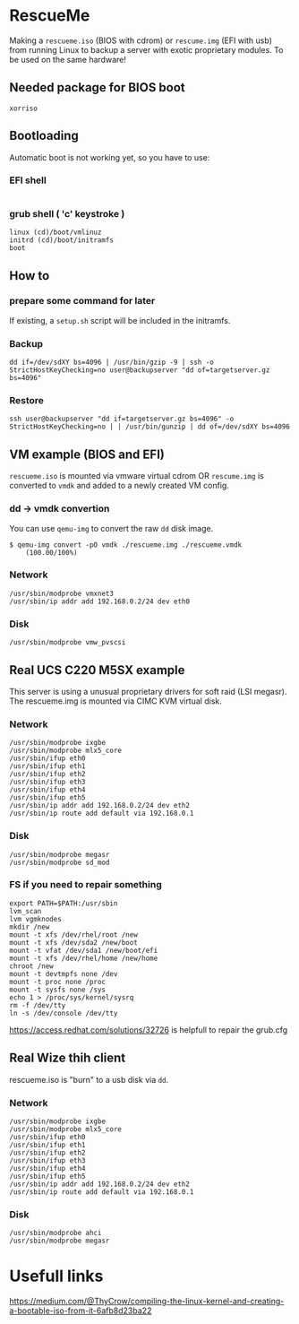 # RescueMe
Making a `rescueme.iso` (BIOS with cdrom) or `rescume.img` (EFI with usb) from running Linux to backup a server with exotic proprietary modules.
To be used on the same hardware!

## Needed package for BIOS boot
```
xorriso
```

## Bootloading
Automatic boot is not working yet, so you have to use:
### EFI shell 
```

```
### grub shell ( 'c' keystroke )
```
linux (cd)/boot/vmlinuz
initrd (cd)/boot/initramfs
boot
```
## How to
### prepare some command for later
If existing, a `setup.sh` script will be included in the initramfs.

### Backup
```
dd if=/dev/sdXY bs=4096 | /usr/bin/gzip -9 | ssh -o StrictHostKeyChecking=no user@backupserver "dd of=targetserver.gz bs=4096"
```
### Restore
```
ssh user@backupserver "dd if=targetserver.gz bs=4096" -o StrictHostKeyChecking=no | | /usr/bin/gunzip | dd of=/dev/sdXY bs=4096 
```

## VM example (BIOS and EFI)
`rescueme.iso` is mounted via vmware virtual cdrom OR `rescume.img` is converted to `vmdk` and added to a newly created VM config.

### dd -> vmdk convertion
You can use `qemu-img` to convert the raw `dd` disk image.
```
$ qemu-img convert -pO vmdk ./rescueme.img ./rescueme.vmdk
    (100.00/100%)
```
### Network
```
/usr/sbin/modprobe vmxnet3
/usr/sbin/ip addr add 192.168.0.2/24 dev eth0
```
### Disk
```
/usr/sbin/modprobe vmw_pvscsi
```

## Real UCS C220 M5SX example
This server is using a unusual proprietary drivers for soft raid (LSI megasr). The rescueme.img is mounted via CIMC KVM virtual disk.
### Network
```
/usr/sbin/modprobe ixgbe
/usr/sbin/modprobe mlx5_core
/usr/sbin/ifup eth0 
/usr/sbin/ifup eth1
/usr/sbin/ifup eth2
/usr/sbin/ifup eth3
/usr/sbin/ifup eth4
/usr/sbin/ifup eth5
/usr/sbin/ip addr add 192.168.0.2/24 dev eth2
/usr/sbin/ip route add default via 192.168.0.1
```
### Disk
```
/usr/sbin/modprobe megasr
/usr/sbin/modprobe sd_mod
```
### FS if you need to repair something
```
export PATH=$PATH:/usr/sbin
lvm_scan
lvm vgmknodes
mkdir /new
mount -t xfs /dev/rhel/root /new
mount -t xfs /dev/sda2 /new/boot
mount -t vfat /dev/sda1 /new/boot/efi
mount -t xfs /dev/rhel/home /new/home
chroot /new
mount -t devtmpfs none /dev
mount -t proc none /proc
mount -t sysfs none /sys
echo 1 > /proc/sys/kernel/sysrq
rm -f /dev/tty
ln -s /dev/console /dev/tty
```
https://access.redhat.com/solutions/32726 is helpfull to repair the grub.cfg

## Real Wize thih client
rescueme.iso is "burn" to a usb disk via `dd`.
### Network
```
/usr/sbin/modprobe ixgbe
/usr/sbin/modprobe mlx5_core
/usr/sbin/ifup eth0 
/usr/sbin/ifup eth1
/usr/sbin/ifup eth2
/usr/sbin/ifup eth3
/usr/sbin/ifup eth4
/usr/sbin/ifup eth5
/usr/sbin/ip addr add 192.168.0.2/24 dev eth2
/usr/sbin/ip route add default via 192.168.0.1
```

### Disk
```
/usr/sbin/modprobe ahci
/usr/sbin/modprobe megasr
```

# Usefull links
https://medium.com/@ThyCrow/compiling-the-linux-kernel-and-creating-a-bootable-iso-from-it-6afb8d23ba22

